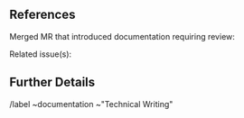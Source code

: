 <!-- This issue requests a technical writer review as required for documentation
     content that was merged without one. -->

## References

Merged MR that introduced documentation requiring review:

Related issue(s):

## Further Details

<!-- Any additional context, questions, or notes for the technical writer. -->


/label ~documentation ~"Technical Writing"
